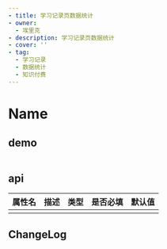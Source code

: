 ```yaml
---
- title: 学习记录页数据统计
- owner:
  - 埃里克
- description: 学习记录页数据统计
- cover: ''
- tag:
  - 学习记录
  - 数据统计
  - 知识付费
---
```


# Name
## demo
```jsx
```
## api
| 属性名  | 描述                 | 类型                                                  | 是否必填 | 默认值               |
| ------ | ------------------- | ---------------------------------------------------- | ------- | ------------------- |
|        |                     |                                                      |         |                     |

## ChangeLog